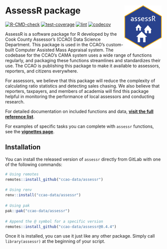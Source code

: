
<!-- README.md is generated from README.Rmd. Please edit that file -->

# AssessR package <a href="https://github.com/ccao-data/assessr"><img src="man/figures/logo.png" align="right" height="139"/></a>

[![R-CMD-check](https://github.com/ccao-data/assessr/actions/workflows/R-CMD-check.yaml/badge.svg)](https://github.com/ccao-data/assessr/actions/workflows/R-CMD-check.yaml)
[![test-coverage](https://github.com/ccao-data/assessr/actions/workflows/test-coverage.yaml/badge.svg)](https://github.com/ccao-data/assessr/actions/workflows/test-coverage.yaml)
[![lint](https://github.com/ccao-data/assessr/actions/workflows/lint.yaml/badge.svg)](https://github.com/ccao-data/assessr/actions/workflows/lint.yaml)
[![codecov](https://codecov.io/gh/ccao-data/assessr/branch/master/graph/badge.svg)](https://codecov.io/gh/ccao-data/assessr)

AssessR is a software package for R developed by the Cook County
Assessor’s (CCAO) Data Science Department. This package is used in the
CCAO’s custom-built Computer Assisted Mass Appraisal system. The
codebase for the CCAO’s CAMA system uses a wide range of functions
regularly, and packaging these functions streamlines and standardizes
their use. The CCAO is publishing this package to make it available to
assessors, reporters, and citizens everywhere.

For assessors, we believe that this package will reduce the complexity
of calculating ratio statistics and detecting sales chasing. We also
believe that reporters, taxpayers, and members of academia will find
this package helpful in monitoring the performance of local assessors
and conducting research.

For detailed documentation on included functions and data, [**visit the
full reference
list**](https://ccao-data.github.io/assessr/reference/index.html).

For examples of specific tasks you can complete with `assessr`
functions, see the [**vignettes
page**](https://ccao-data.github.io/assessr/articles/index.html).

## Installation

You can install the released version of `assessr` directly from GitLab
with one of the following commands:

``` r
# Using remotes
remotes::install_github("ccao-data/assessr")

# Using renv
renv::install("ccao-data/assessr")

# Using pak
pak::pak("ccao-data/assessr")

# Append the @ symbol for a specific version
remotes::install_github("ccao-data/assessr@0.4.4")
```

Once it is installed, you can use it just like any other package. Simply
call `library(assessr)` at the beginning of your script.
